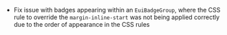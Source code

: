- Fix issue with badges appearing within an `EuiBadgeGroup`, where the CSS rule to override the `margin-inline-start` was not being applied correctly due to the order of appearance in the CSS rules
